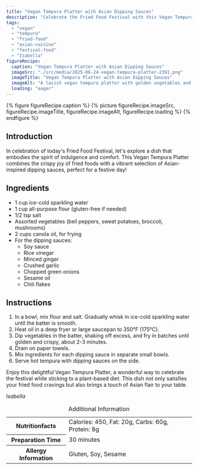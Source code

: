 ```yaml
---
title: "Vegan Tempura Platter with Asian Dipping Sauces"
description: "Celebrate the Fried Food Festival with this Vegan Tempura Platter, featuring crispy vegetables and Asian-inspired dipping sauces, perfect for any festive occasion."
tags:
  - "vegan"
  - "tempura"
  - "fried-food"
  - "asian-cuisine"
  - "festival-food"
  - "Isabella"
figureRecipe: 
  caption: "Vegan Tempura Platter with Asian Dipping Sauces"
  imageSrc: "./src/media/2025-06-24-vegan-tempura-platter-2391.png"
  imageTitle: "Vegan Tempura Platter with Asian Dipping Sauces"
  imageAlt: "A lavish vegan tempura platter with golden vegetables and petite bowls of Asian-inspired sauces on a minimalist table, perfect for a festival."
  loading: "eager"
---
```


{% figure figureRecipe.caption %}
{% picture figureRecipe.imageSrc, figureRecipe.imageTitle, figureRecipe.imageAlt, figureRecipe.loading %}
{% endfigure %}

## Introduction

In celebration of today's Fried Food Festival, let's explore a dish that embodies the spirit of indulgence and comfort. This Vegan Tempura Platter combines the crispy joy of fried foods with a vibrant selection of Asian-inspired dipping sauces, perfect for a festive day!

## Ingredients

- 1 cup ice-cold sparkling water
- 1 cup all-purpose flour (gluten-free if needed)
- 1/2 tsp salt
- Assorted vegetables (bell peppers, sweet potatoes, broccoli, mushrooms)
- 2 cups canola oil, for frying
- For the dipping sauces:
  - Soy sauce
  - Rice vinegar
  - Minced ginger
  - Crushed garlic
  - Chopped green onions
  - Sesame oil
  - Chili flakes

## Instructions

1. In a bowl, mix flour and salt. Gradually whisk in ice-cold sparkling water until the batter is smooth.
2. Heat oil in a deep fryer or large saucepan to 350°F (175°C).
3. Dip vegetables in the batter, shaking off excess, and fry in batches until golden and crispy, about 2-3 minutes.
4. Drain on paper towels.
5. Mix ingredients for each dipping sauce in separate small bowls.
6. Serve hot tempura with dipping sauces on the side.

Enjoy this delightful Vegan Tempura Platter, a wonderful way to celebrate the festival while sticking to a plant-based diet. This dish not only satisfies your fried food cravings but also brings a touch of Asian flair to your table.

*Isabella*

<table><caption class='sr-only'>Additional Information</caption><tr><th>Nutritionfacts</th><td>Calories: 450, Fat: 20g, Carbs: 60g, Protein: 8g&nbsp;</td></tr><tr><th>Preparation Time</th><td>30 minutes&nbsp;</td></tr><tr><th>Allergy Information</th><td>Gluten, Soy, Sesame&nbsp;</td></tr></table>

